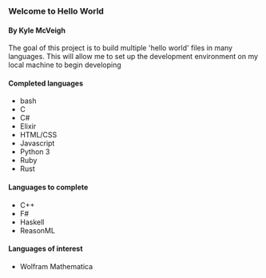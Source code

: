 ### Welcome to Hello World

#### By Kyle McVeigh

The goal of this project is to build multiple 'hello world' files in many languages. This will allow me to set up the development environment on my local machine to begin developing

#### Completed languages

- bash
- C
- C#
- Elixir
- HTML/CSS
- Javascript
- Python 3
- Ruby
- Rust

#### Languages to complete

- C++
- F#
- Haskell
- ReasonML

#### Languages of interest

- Wolfram Mathematica
